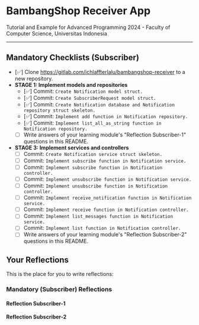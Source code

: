 # BambangShop Receiver App
Tutorial and Example for Advanced Programming 2024 - Faculty of Computer Science, Universitas Indonesia

---

## Mandatory Checklists (Subscriber)
-   [✅] Clone https://gitlab.com/ichlaffterlalu/bambangshop-receiver to a new repository.
-   **STAGE 1: Implement models and repositories**
    -   [✅] Commit: `Create Notification model struct.`
    -   [✅] Commit: `Create SubscriberRequest model struct.`
    -   [✅] Commit: `Create Notification database and Notification repository struct skeleton.`
    -   [✅] Commit: `Implement add function in Notification repository.`
    -   [✅] Commit: `Implement list_all_as_string function in Notification repository.`
    -   [ ] Write answers of your learning module's "Reflection Subscriber-1" questions in this README.
-   **STAGE 3: Implement services and controllers**
    -   [ ] Commit: `Create Notification service struct skeleton.`
    -   [ ] Commit: `Implement subscribe function in Notification service.`
    -   [ ] Commit: `Implement subscribe function in Notification controller.`
    -   [ ] Commit: `Implement unsubscribe function in Notification service.`
    -   [ ] Commit: `Implement unsubscribe function in Notification controller.`
    -   [ ] Commit: `Implement receive_notification function in Notification service.`
    -   [ ] Commit: `Implement receive function in Notification controller.`
    -   [ ] Commit: `Implement list_messages function in Notification service.`
    -   [ ] Commit: `Implement list function in Notification controller.`
    -   [ ] Write answers of your learning module's "Reflection Subscriber-2" questions in this README.

## Your Reflections
This is the place for you to write reflections:

### Mandatory (Subscriber) Reflections

#### Reflection Subscriber-1

#### Reflection Subscriber-2
